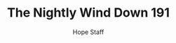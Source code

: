---
image: /assets/img/nwd/191_nwd_john_14_1_cev.png
title: The Nightly Wind Down 191
categories:
  - The Nightly Wind Down
author: Hope Staff
notes: The Nightly Wind Down 191
embed: >-
  EMBED_GOES_HERE
transcript: >-
  SOME LINES OF TEXT START HERE
---
